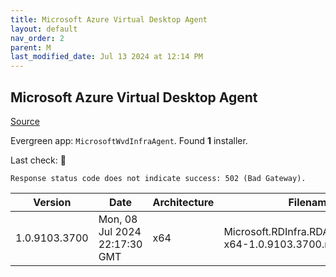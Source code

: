 ```yaml
---
title: Microsoft Azure Virtual Desktop Agent
layout: default
nav_order: 2
parent: M
last_modified_date: Jul 13 2024 at 12:14 PM
---
```


## Microsoft Azure Virtual Desktop Agent

[Source](https://learn.microsoft.com/en-us/azure/virtual-desktop/add-session-hosts-host-pool?tabs=portal%2Cgui#register-session-hosts-to-a-host-pool)

Evergreen app: `MicrosoftWvdInfraAgent`. Found **1** installer.

Last check: 🔴
```
Response status code does not indicate success: 502 (Bad Gateway).
```

| Version       | Date                          | Architecture | Filename                                                  | URI                                                                                                                                  |
| ------------- | ----------------------------- | ------------ | --------------------------------------------------------- | ------------------------------------------------------------------------------------------------------------------------------------ |
| 1.0.9103.3700 | Mon, 08 Jul 2024 22:17:30 GMT | x64          | Microsoft.RDInfra.RDAgent.Installer-x64-1.0.9103.3700.msi | [https://query.prod.cms.rt.microsoft.com/cms/api/am/binary/RWrmXv](https://query.prod.cms.rt.microsoft.com/cms/api/am/binary/RWrmXv) |
